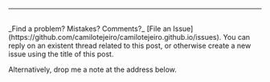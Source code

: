 <br>
<hr>
<br>
_Find a problem? Mistakes? Comments?_ [File an Issue](https://github.com/camilotejeiro/camilotejeiro.github.io/issues). 
You can reply on an existent thread related to this post, or otherwise create a new issue using the title of this post.

Alternatively, drop me a note at the address below.
